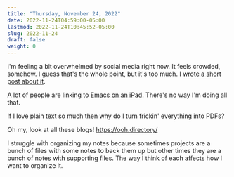 ```yaml
---
title: "Thursday, November 24, 2022"
date: 2022-11-24T04:59:00-05:00
lastmod: 2022-11-24T10:45:52-05:00
slug: 2022-11-24
draft: false
weight: 0
---
```


I'm feeling a bit overwhelmed by social media right now. It feels crowded, somehow. I guess that's the whole point, but it's too much. I [wrote a short post about it](/2022/calm-technology/).

A lot of people are linking to [Emacs on an iPad](https://andschwa.com/posts/emacs-on-an-ipad/). There's no way I'm doing all that.

If I love plain text so much then why do I turn frickin' everything into PDFs?

Oh my, look at all these blogs! <https://ooh.directory/>

I struggle with organizing my notes because sometimes projects are a bunch of files with some notes to back them up but other times they are a bunch of notes with supporting files. The way I think of each affects how I want to organize it.


[//]: # "Exported with love from a post written in Org mode"
[//]: # "- https://github.com/kaushalmodi/ox-hugo"